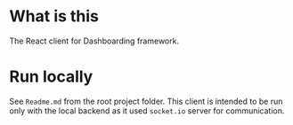 # What is this

The React client for Dashboarding framework.

# Run locally

See `Readme.md` from the root project folder. This client is intended to be run only with the local backend as it used `socket.io` server for communication.